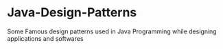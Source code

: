 # Java-Design-Patterns
Some Famous design patterns used in Java Programming while designing applications and softwares
